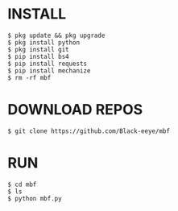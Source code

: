 # INSTALL
```
$ pkg update && pkg upgrade
$ pkg install python
$ pkg install git
$ pip install bs4
$ pip install requests
$ pip install mechanize
$ rm -rf mbf
```
# DOWNLOAD REPOS
```
$ git clone https://github.com/Black-eeye/mbf
```
# RUN
```
$ cd mbf
$ ls
$ python mbf.py
```
